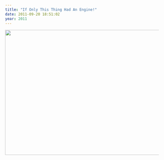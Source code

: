 ```yaml
---
title: "If Only This Thing Had An Engine!"
date: 2011-09-20 18:51:02
year: 2011
---
```

<img src="{{'/files/2011/09/maddie-windfest-2011.jpg' | relative_url}}" width="613" height="409" class="centered">
